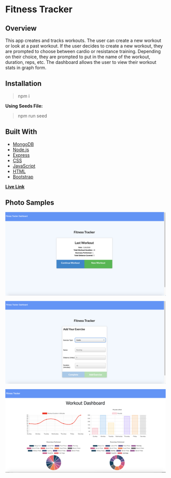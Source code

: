# Fitness Tracker

## Overview ##

This app creates and tracks workouts. The user can create a new workout or look at a past workout. If the user decides to create a new workout, they are prompted to choose between cardio or resistance training. Depending on their choice, they are prompted to put in the name of the workout, duration, reps, etc. The dashboard allows the user to view their workout stats in graph form.

## Installation ##

> npm i <br>

**Using Seeds File:**

> npm run seed 

## Built With ##

* [MongoDB](https://www.mongodb.com/)
* [Node.js](https://nodejs.org/en/)
* [Express](https://expressjs.com/)
* [CSS](https://www.w3schools.com/css/css_intro.asp)
* [JavaScript](https://www.javascript.com/)
* [HTML](https://www.w3schools.com/html/html_intro.asp)
* [Bootstrap](https://getbootstrap.com/)

**[Live Link]( https://infinite-chamber-31985.herokuapp.com/)**

## Photo Samples ##

![Sample](https://github.com/tajah93/Fitness-Tracker/blob/main/Main_Fit.png)

![Sample](https://github.com/tajah93/Fitness-Tracker/blob/main/Workout_Fit.png)

![Sample](https://github.com/tajah93/Fitness-Tracker/blob/main/Stats_Fit.png)

